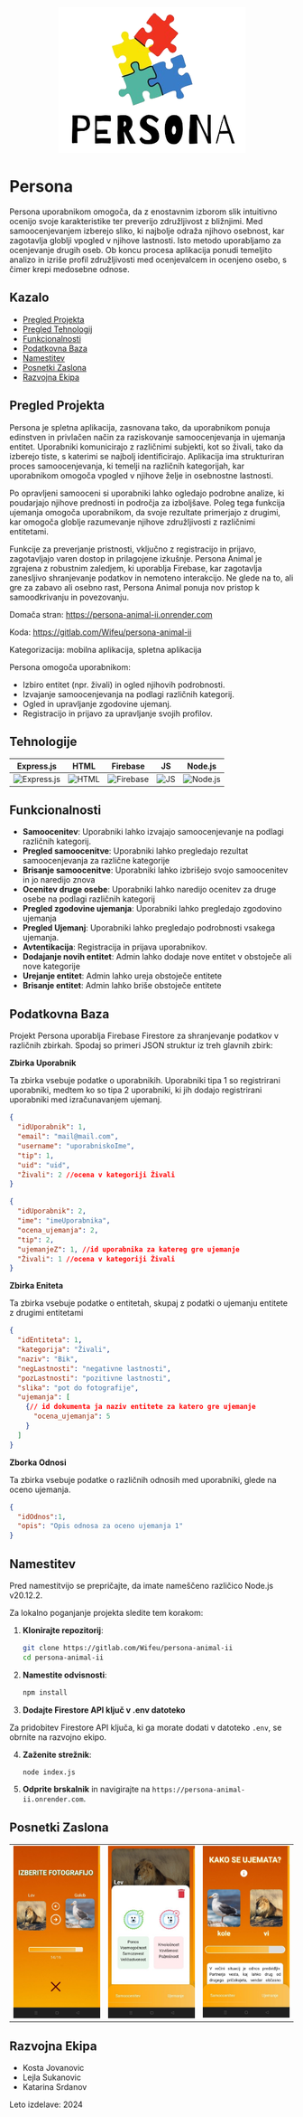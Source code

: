 <p align="center">
  <img src="./Database/images/persona-logo1.png" alt="Logo" />
</p>

# Persona

Persona uporabnikom omogoča, da z enostavnim izborom slik intuitivno ocenijo svoje karakteristike ter preverijo združljivost z bližnjimi. Med samoocenjevanjem izberejo sliko, ki najbolje odraža njihovo osebnost, kar zagotavlja globlji vpogled v njihove lastnosti. Isto metodo uporabljamo za ocenjevanje drugih oseb. Ob koncu procesa aplikacija ponudi temeljito analizo in izriše profil združljivosti med ocenjevalcem in ocenjeno osebo, s čimer krepi medosebne odnose.

## Kazalo

- [Pregled Projekta](#pregled-projekta)
- [Pregled Tehnologij](#tehnologije)
- [Funkcionalnosti](#funkcionalnosti)
- [Podatkovna Baza](#podatkovna-baza)
- [Namestitev](#namestitev)
- [Posnetki Zaslona](#posnetki-zaslona)
- [Razvojna Ekipa](#razvojna-ekipa)

## Pregled Projekta

Persona je spletna aplikacija, zasnovana tako, da uporabnikom ponuja edinstven in privlačen način za raziskovanje samoocenjevanja in ujemanja entitet. Uporabniki komunicirajo z različnimi subjekti, kot so živali, tako da izberejo tiste, s katerimi se najbolj identificirajo. Aplikacija ima strukturiran proces samoocenjevanja, ki temelji na različnih kategorijah, kar uporabnikom omogoča vpogled v njihove želje in osebnostne lastnosti.

Po opravljeni samooceni si uporabniki lahko ogledajo podrobne analize, ki poudarjajo njihove prednosti in področja za izboljšave. Poleg tega funkcija ujemanja omogoča uporabnikom, da svoje rezultate primerjajo z drugimi, kar omogoča globlje razumevanje njihove združljivosti z različnimi entitetami.

Funkcije za preverjanje pristnosti, vključno z registracijo in prijavo, zagotavljajo varen dostop in prilagojene izkušnje. Persona Animal je zgrajena z robustnim zaledjem, ki uporablja Firebase, kar zagotavlja zanesljivo shranjevanje podatkov in nemoteno interakcijo. Ne glede na to, ali gre za zabavo ali osebno rast, Persona Animal ponuja nov pristop k samoodkrivanju in povezovanju.

Domača stran: https://persona-animal-ii.onrender.com

Koda: https://gitlab.com/Wifeu/persona-animal-ii

Kategorizacija: mobilna aplikacija, spletna aplikacija


Persona omogoča uporabnikom:

- Izbiro entitet (npr. živali) in ogled njihovih podrobnosti.
- Izvajanje samoocenjevanja na podlagi različnih kategorij.
- Ogled in upravljanje zgodovine ujemanj.
- Registracijo in prijavo za upravljanje svojih profilov.

## Tehnologije

| Express.js  | HTML        | Firebase    | JS          | Node.js   |
|-------------|-------------|-------------|-------------|-----------|
| ![Express.js](https://cdn.jsdelivr.net/gh/devicons/devicon@latest/icons/express/express-original-wordmark.svg) | ![HTML](https://cdn.jsdelivr.net/gh/devicons/devicon@latest/icons/html5/html5-original-wordmark.svg) | ![Firebase](https://cdn.jsdelivr.net/gh/devicons/devicon@latest/icons/firebase/firebase-original-wordmark.svg) | ![JS](https://cdn.jsdelivr.net/gh/devicons/devicon@latest/icons/javascript/javascript-plain.svg) | ![Node.js](https://cdn.jsdelivr.net/gh/devicons/devicon@latest/icons/nodejs/nodejs-original-wordmark.svg) |

## Funkcionalnosti

- **Samoocenitev**: Uporabniki lahko izvajajo samoocenjevanje na podlagi različnih kategorij.
- **Pregled samoocenitve**: Uporabniki lahko pregledajo rezultat samoocenjevanja za različne kategorije
- **Brisanje samoocenitve**: Uporabniki lahko izbrišejo svojo samoocenitev in jo naredijo znova
- **Ocenitev druge osebe**: Uporabniki lahko naredijo ocenitev za druge osebe na podlagi različnih kategorij
- **Pregled zgodovine ujemanja**: Uporabniki lahko pregledajo zgodovino ujemanja
- **Pregled Ujemanj**: Uporabniki lahko pregledajo podrobnosti vsakega ujemanja.
- **Avtentikacija**: Registracija in prijava uporabnikov.
- **Dodajanje novih entitet**: Admin lahko dodaje nove entitet v obstoječe ali nove kategorije
- **Urejanje entitet**: Admin lahko ureja obstoječe entitete
- **Brisanje entitet**: Admin lahko briše obstoječe entitete

## Podatkovna Baza

Projekt Persona uporablja Firebase Firestore za shranjevanje podatkov v različnih zbirkah. Spodaj so primeri JSON struktur iz treh glavnih zbirk:

**Zbirka Uporabnik**

Ta zbirka vsebuje podatke o uporabnikih. Uporabniki tipa 1 so registrirani uporabniki, medtem ko so tipa 2 uporabniki, ki jih dodajo registrirani uporabniki med izračunavanjem ujemanj.

```json
{
  "idUporabnik": 1,
  "email": "mail@mail.com",
  "username": "uporabniskoIme",
  "tip": 1,
  "uid": "uid",
  "Živali": 2 //ocena v kategoriji Živali
}
```
```json
{
  "idUporabnik": 2,
  "ime": "imeUporabnika",
  "ocena_ujemanja": 2,
  "tip": 2,
  "ujemanjeZ": 1, //id uporabnika za katereg gre ujemanje
  "Živali": 1 //ocena v kategoriji Živali
}
```

**Zbirka Eniteta**

Ta zbirka vsebuje podatke o entitetah, skupaj z podatki o ujemanju entitete z drugimi entitetami
```json
{
  "idEntiteta": 1,
  "kategorija": "Živali",
  "naziv": "Bik",
  "negLastnosti": "negativne lastnosti",
  "pozLastnosti": "pozitivne lastnosti",
  "slika": "pot do fotografije",
  "ujemanja": [
    {// id dokumenta ja naziv entitete za katero gre ujemanje
      "ocena_ujemanja": 5
    }
  ]
}
```

**Zborka Odnosi**

Ta zbirka vsebuje podatke o različnih odnosih med uporabniki, glede na oceno ujemanja.

```json
{
  "idOdnos":1,
  "opis": "Opis odnosa za oceno ujemanja 1"
}
```

## Namestitev

Pred namestitvijo se prepričajte, da imate nameščeno različico Node.js v20.12.2. 

Za lokalno poganjanje projekta sledite tem korakom:

1. **Klonirajte repozitorij**:

   ```bash
   git clone https://gitlab.com/Wifeu/persona-animal-ii
   cd persona-animal-ii
   ```

2. **Namestite odvisnosti**:

   ```bash
   npm install
   ```
3. **Dodajte Firestore API ključ v .env datoteko**

Za pridobitev Firestore API ključa, ki ga morate dodati v datoteko `.env`, se obrnite na razvojno ekipo.

4. **Zaženite strežnik**:

   ```bash
   node index.js
   ```

5. **Odprite brskalnik** in navigirajte na `https://persona-animal-ii.onrender.com`.

## Posnetki Zaslona

<table>
  <tr>
    <td><img src="./Database/images/izbiraEntitet.jpg" alt="Screen1" /></td>
    <td><img src="./Database/images/pregledOcenitve.jpg" alt="Screen2" /></td>
    <td><img src="./Database/images/pregledUjemanja.jpg" alt="Screen2" /></td>
  </tr>
</table>


## Razvojna Ekipa

- Kosta Jovanovic
- Lejla Sukanovic
- Katarina Srdanov


Leto izdelave: 2024

